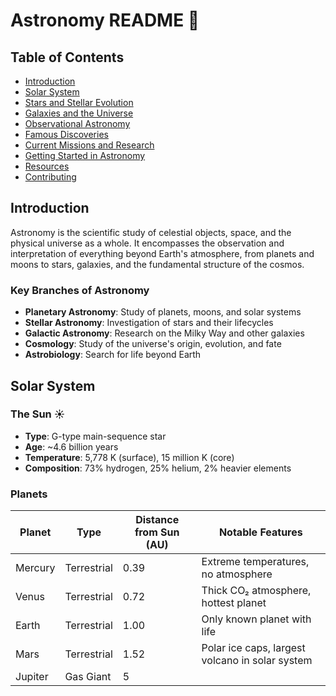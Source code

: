 # Astronomy README 🌟

## Table of Contents
- [Introduction](#introduction)
- [Solar System](#solar-system)
- [Stars and Stellar Evolution](#stars-and-stellar-evolution)
- [Galaxies and the Universe](#galaxies-and-the-universe)
- [Observational Astronomy](#observational-astronomy)
- [Famous Discoveries](#famous-discoveries)
- [Current Missions and Research](#current-missions-and-research)
- [Getting Started in Astronomy](#getting-started-in-astronomy)
- [Resources](#resources)
- [Contributing](#contributing)

## Introduction

Astronomy is the scientific study of celestial objects, space, and the physical universe as a whole. It encompasses the observation and interpretation of everything beyond Earth's atmosphere, from planets and moons to stars, galaxies, and the fundamental structure of the cosmos.

### Key Branches of Astronomy
- **Planetary Astronomy**: Study of planets, moons, and solar systems
- **Stellar Astronomy**: Investigation of stars and their lifecycles
- **Galactic Astronomy**: Research on the Milky Way and other galaxies
- **Cosmology**: Study of the universe's origin, evolution, and fate
- **Astrobiology**: Search for life beyond Earth

## Solar System

### The Sun ☀️
- **Type**: G-type main-sequence star
- **Age**: ~4.6 billion years
- **Temperature**: 5,778 K (surface), 15 million K (core)
- **Composition**: 73% hydrogen, 25% helium, 2% heavier elements

### Planets
| Planet | Type | Distance from Sun (AU) | Notable Features |
|--------|------|----------------------|------------------|
| Mercury | Terrestrial | 0.39 | Extreme temperatures, no atmosphere |
| Venus | Terrestrial | 0.72 | Thick CO₂ atmosphere, hottest planet |
| Earth | Terrestrial | 1.00 | Only known planet with life |
| Mars | Terrestrial | 1.52 | Polar ice caps, largest volcano in solar system |
| Jupiter | Gas Giant | 5